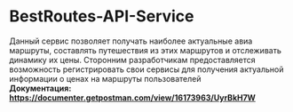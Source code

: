 # BestRoutes-API-Service
Данный сервис позволяет получать наиболее актуальные авиа маршруты, составлять путешествия из этих маршрутов и отслеживать динамику их цены. Сторонним разработчикам предоставляется возможность регистрировать свои сервисы для получения актуальной информации о ценах на маршруты пользователей <br/>
<b>Документация<b/>: https://documenter.getpostman.com/view/16173963/UyrBkH7W

